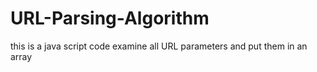 # URL-Parsing-Algorithm
this is a java script code examine all URL parameters and put them in an array
